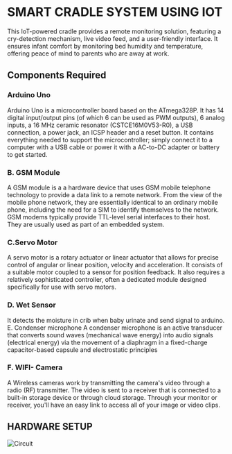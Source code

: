 # SMART CRADLE SYSTEM USING IOT
This IoT-powered cradle provides a remote monitoring solution, featuring a cry-detection mechanism, live video feed, and a user-friendly interface. It ensures infant comfort by monitoring bed humidity and temperature, offering peace of mind to parents who are away at work.
## Components Required
### Arduino Uno
Arduino Uno is a microcontroller board based on the ATmega328P. It has 14 digital input/output pins (of which
6 can be used as PWM outputs), 6 analog inputs, a 16 MHz ceramic resonator (CSTCE16M0V53-R0), a USB
connection, a power jack, an ICSP header and a reset button. It contains everything needed to support the
microcontroller; simply connect it to a computer with a USB cable or power it with a AC-to-DC adapter or
battery to get started.
### B. GSM Module
A GSM module is a a hardware device that uses GSM mobile telephone technology to provide a data link to a
remote network. From the view of the mobile phone network, they are essentially identical to an ordinary
mobile phone, including the need for a SIM to identify themselves to the network. GSM modems typically
provide TTL-level serial interfaces to their host. They are usually used as part of an embedded system.
### C.Servo Motor
A servo motor is a rotary actuator or linear actuator that allows for precise control of angular or linear position,
velocity and acceleration. It consists of a suitable motor coupled to a sensor for position feedback. It also
requires a relatively sophisticated controller, often a dedicated module designed specifically for use with servo
motors.
### D. Wet Sensor
It detects the moisture in crib when baby urinate and send signal to arduino.
E. Condenser microphone
A condenser microphone is an active transducer that converts sound waves (mechanical wave energy) into
audio signals (electrical energy) via the movement of a diaphragm in a fixed-charge capacitor-based capsule
and electrostatic principles
### F. WIFI- Camera
A Wireless cameras work by transmitting the camera's video through a radio (RF) transmitter. The video is sent
to a receiver that is connected to a built-in storage device or through cloud storage. Through your monitor or
receiver, you'll have an easy link to access all of your image or video clips.
## HARDWARE SETUP
![Circuit](https://github.com/anu2a/Smart-Cradle-System/assets/117003966/a703425a-e269-4d54-9a4a-e8ec94e7a223)
